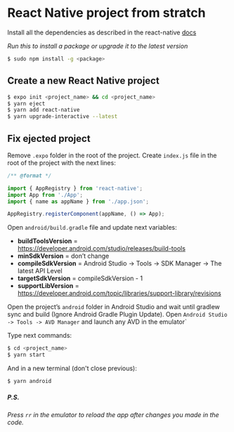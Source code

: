 # React Native project from stratch
Install all the dependencies as described in the react-native [docs](https://facebook.github.io/react-native/docs/getting-started)

*Run this to install a package or upgrade it to the latest version*
```sh
$ sudo npm install -g <package>
```
## Create a new React Native project 
```sh
$ expo init <project_name> && cd <project_name>
$ yarn eject
$ yarn add react-native
$ yarn upgrade-interactive --latest
```

## Fix ejected project
Remove `.expo` folder in the root of the project.
Create `index.js` file in the root of the project with the next lines:
```js
/** @format */

import { AppRegistry } from 'react-native';
import App from './App';
import { name as appName } from './app.json';

AppRegistry.registerComponent(appName, () => App);
```

Open `android/build.gradle` file and update next variables:
  * **buildToolsVersion** = https://developer.android.com/studio/releases/build-tools
  * **minSdkVersion** = don’t change
  * **compileSdkVersion** = Android Studio -> Tools -> SDK Manager -> The latest API Level
  * **targetSdkVersion** = compileSdkVersion - 1
  * **supportLibVersion** = https://developer.android.com/topic/libraries/support-library/revisions

Open the project’s `android` folder in Android Studio and wait until gradlew sync and build (Ignore Android Gradle Plugin Update).
Open  `Android Studio -> Tools -> AVD Manager` and launch any AVD in the emulator`

Type next commands:
```sh
$ cd <project_name>
$ yarn start
```
And in a new terminal (don't close previous):
```sh
$ yarn android
```

##### P.S.
*Press `rr` in the emulator to reload the app after changes you made in the code.*